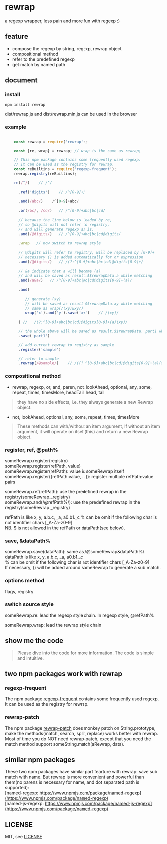 # rewrap

a regexp wrapper, less pain and more fun with regexp :)

## feature

* compose the regexp by string, regexp, rewrap object
* compositional method
* refer to the predefined regexp
* get match by named path

## document
### install
`npm install rewrap`  

dist/rewrap.js and dist/rewrap.min.js can be used in the browser

### example

```js

    const rewrap = require('rewrap');

    const {re, wrap} = rewrap; // wrap is the same as rewrap;

    // This npm package contains some frequently used regexp.
    // It can be used as the registry for rewrap.
    const reBuiltins = require('regexp-frequent');
    rewrap.registry(reBuiltins);

    re(/^/)    // /^/
    
      .ref('digits')    // /^[0-9]+/
      
      .and(/abc/)    /^[0-9]+abc/
      
      .or(/bc/, /cd/)   // /^[0-9]+abc|bc|cd/
      
      // because the line below is leaded by re, 
      // so @digits will not refer to registry, 
      // and will generate regexp as is.
      .and(/@digits/)   // /^[0-9]+abc|bc|cd@digits/
            
      .wrap   // now switch to rewrap style
      
      // @digits will refer to registry, will be replaced by [0-9]+
      // necessary () is added automatically for or expression
      .and(/@digits/)   // /(?:^[0-9]+abc|bc|cd)@digits[0-9]+/
      
      // &a indicate that a will become (a) 
      // and will be saved as result.$$rewrapData.a while matching
      .and(/a&a/)   // /^[0-9]+abc|bc|cd@digits[0-9]+(a)/
       
      .and(
      
         // generate (xy)
         // will be saved as result.$$rewrapData.xy while matching
         // same as wrap(/(xy)&xy/)
         wrap('x').and('y').save('xy')    // /(xy)/
        
      ) //   /(?:^[0-9]+abc|bc|cd)@digits[0-9]+(a)(xy)/

      // the whole above will be saved as result.$$rewrapData. part1 while matching
      .save('part1')

      // add current rewrap to registry as sample
      .register('sample')

      // refer to sample
      .rewrap(/@sample/)    // /((?:^[0-9]+abc|bc|cd)@digits[0-9]+(a)(xy))((?:^[0-9]+abc|bc|cd)@digits[0-9]+(a)(xy))/

```

### compositional method

* rewrap, regexp, or, and, paren, not, lookAhead, optional, any, some, repeat, times, timesMore, headTail, head, tail
> they have no side effects, i.e. they always generate a new Rewrap object.
  

* not, lookAhead, optional, any, some, repeat, times, timesMore
> These methods can with/without an item argument, If without an item argument, it will operate on itself(this) and return a new Rewrap object.

### register, ref, @path%

someRewrap.register(registry)  
someRewrap.register(refPath, value)  
someRewrap.register(refPath): value is someRewrap itself  
someRewrap.register({refPath:value, ...}): register multiple refPath:value pairs  

someRewrap.ref(refPath): use the predefined rewrap in the registry(someRewrap._registry)  
someRewrap.and(/@refPath%/): use the predefined rewrap in the registry(someRewrap._registry)

refPath is like x, y, a.b.c, _a, a0.b1._c
% can be omit if the following char is not identifier chars [_A-Za-z0-9]  
NB. $ is not allowed in the refPath or dataPath(see below).  

### save, &dataPath%
someRewrap.save(dataPath): same as /@someRewrap&dataPath%/  
dataPath is like x, y, a.b.c, _a, a0.b1._c  
% can be omit if the following char is not identifier chars [_A-Za-z0-9]  
If necessary, () will be added around someRewrap to generate a sub match.

### options method
  flags, registry

### switch source style
someRewrap.re: lead the regexp style chain. In regexp style, @refPath%

someRewrap.wrap: lead the rewrap style chain

## show me the code

> Please dive into the code for more information. The code is simple and intuitive.

## two npm packages work with rewrap
### regexp-frequent
The npm package [regexp-frequent](https://github.com/taijiweb/regexp-frequent) contains some frequently used regexp. It can be used as the registry for rewrap.

### rewrap-patch
The npm package [rewrap-patch](https://github.com/taijiweb/rewrap-patch) does monkey patch on String.prototype, make the methods(match, search, split, replace) works better with rewrap. Most of time you do NOT need rewrap-patch, except that you need the match method support someString.match(aRewrap, data).

## similar npm packages
These two npm packages have similar part fearture with rewrap: save sub match with name. But rewrap is more convenient and powerful than them(no parens is necessary for name, and dot separated path is supported):  
[named-regexp:  https://www.npmjs.com/package/named-regexp](https://www.npmjs.com/package/named-regexp)  
[named-js-regexp:  https://www.npmjs.com/package/named-js-regexp](https://www.npmjs.com/package/named-regexp)  


## LICENSE
MIT, see [LICENSE](https://github.com/taijiweb/rewrap/blob/master/LICENSE)
